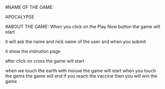 #NAME OF THE GAME:

 APOCALYPSE

#ABOUT THE GAME:
When you click on the Play Now button the game will start

it will ask the name and nick name of the user and when you submit

it show the instrution page

after click on cross the game will start

when we touch the earth with mouse the game will start when you touch the gems the game will end if you reach the vaccine then you will  win the game




